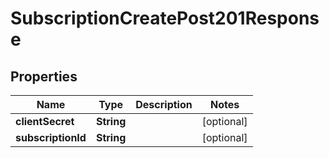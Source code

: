 

# SubscriptionCreatePost201Response


## Properties

| Name | Type | Description | Notes |
|------------ | ------------- | ------------- | -------------|
|**clientSecret** | **String** |  |  [optional] |
|**subscriptionId** | **String** |  |  [optional] |



